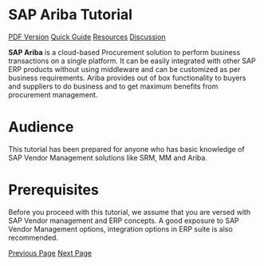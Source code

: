 # SAP Ariba Tutorial
[PDF Version](../sap_ariba/sap_ariba_pdf_version.md)
[Quick Guide](../sap_ariba/sap_ariba_quick_guide.md)
[Resources](../sap_ariba/sap_ariba_useful_resources.md)
[Discussion](../sap_ariba/sap_ariba_discussion.md)

**SAP Ariba** is a cloud-based Procurement solution to perform business transactions on a single platform. It can be easily integrated with other SAP ERP products without using middleware and can be customized as per business requirements. Ariba provides out of box functionality to buyers and suppliers to do business and to get maximum benefits from procurement management.

# Audience
This tutorial has been prepared for anyone who has basic knowledge of SAP Vendor Management solutions like SRM, MM and Ariba.

# Prerequisites
Before you proceed with this tutorial, we assume that you are versed with SAP Vendor management and ERP concepts. A good exposure to SAP Vendor Management options, integration options in ERP suite is also recommended.


[Previous Page](../sap_ariba/index.md) [Next Page](../sap_ariba/sap_ariba_introduction.md) 
